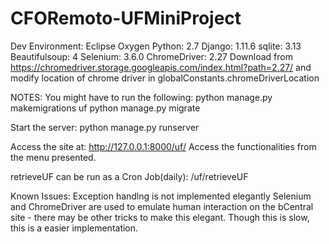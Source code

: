 # CFORemoto-UFMiniProject

Dev Environment: Eclipse Oxygen
Python: 2.7
Django: 1.11.6
sqlite: 3.13
Beautifulsoup: 4
Selenium: 3.6.0
ChromeDriver: 2.27 Download from https://chromedriver.storage.googleapis.com/index.html?path=2.27/ and modify location of chrome driver in globalConstants.chromeDriverLocation


NOTES:
You might have to run the following:
python manage.py makemigrations uf
python manage.py migrate

Start the server:
python manage.py runserver

Access the site at: http://127.0.0.1:8000/uf/
Access the functionalities from the menu presented.

retrieveUF can be run as a Cron Job(daily): /uf/retrieveUF

Known Issues:
Exception handlng is not implemented elegantly
Selenium and ChromeDriver are used to emulate human interaction on the bCentral site - there may be other tricks to make this elegant. Though this is slow, this is a easier implementation.




